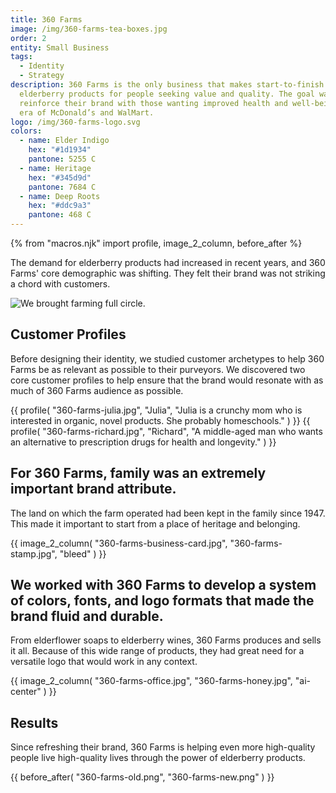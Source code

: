 ```yaml
---
title: 360 Farms
image: /img/360-farms-tea-boxes.jpg
order: 2
entity: Small Business
tags:
  - Identity
  - Strategy
description: 360 Farms is the only business that makes start-to-finish
  elderberry products for people seeking value and quality. The goal was to
  reinforce their brand with those wanting improved health and well-being in an
  era of McDonald’s and WalMart.
logo: /img/360-farms-logo.svg
colors:
  - name: Elder Indigo
    hex: "#1d1934"
    pantone: 5255 C
  - name: Heritage
    hex: "#345d9d"
    pantone: 7684 C
  - name: Deep Roots
    hex: "#ddc9a3"
    pantone: 468 C
---
```


{% from "macros.njk" import profile, image_2_column, before_after %}

The demand for elderberry products had increased in recent years, and 360 Farms' core demographic was shifting. They felt their brand was not striking a chord with customers.

![We brought farming full circle.](/img/360-farms-berries.jpg)

## Customer Profiles

Before designing their identity, we studied customer archetypes to help 360 Farms be as relevant as possible to their purveyors. We discovered two core customer profiles to help ensure that the brand would resonate with as much of 360 Farms audience as possible.

<section class="grid squeeze col-3 gap-3">
{{ profile(
  "360-farms-julia.jpg", 
  "Julia", 
  "Julia is a crunchy mom who is interested in organic, novel products. She probably homeschools."
) }}
{{ profile(
  "360-farms-richard.jpg", 
  "Richard",
  "A middle-aged man who wants an alternative to prescription drugs for health and longevity."
) }}
</section>

## For 360 Farms, family was an extremely important brand attribute.

The land on which the farm operated had been kept in the family since 1947. This made it important to start from a place of heritage and belonging.

{{ image_2_column(
  "360-farms-business-card.jpg",
  "360-farms-stamp.jpg",
  "bleed"
) }}

## We worked with 360 Farms to develop a system of colors, fonts, and logo formats that made the brand fluid and durable.

From elderflower soaps to elderberry wines, 360 Farms produces and sells it all. Because of this wide range of products, they had great need for a versatile logo that would work in any context.

{{ image_2_column(
  "360-farms-office.jpg",
  "360-farms-honey.jpg",
  "ai-center"
) }}

## Results

Since refreshing their brand, 360 Farms is helping even more high-quality people live high-quality lives through the power of elderberry products.

<section>
{{ before_after(
  "360-farms-old.png",
  "360-farms-new.png"
) }}
</section>